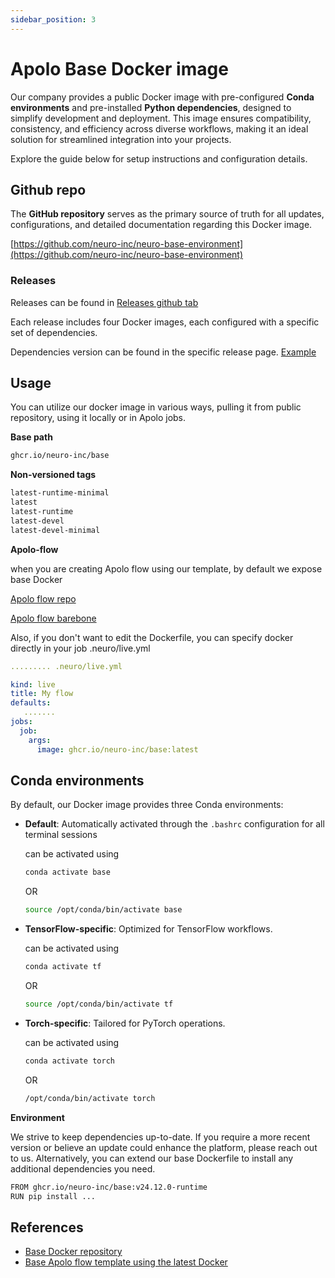 ```yaml
---
sidebar_position: 3
---
```


# Apolo Base Docker image

Our company provides a public Docker image with pre-configured **Conda environments** and pre-installed **Python dependencies**, designed to simplify development and deployment. This image ensures compatibility, consistency, and efficiency across diverse workflows, making it an ideal solution for streamlined integration into your projects.

Explore the guide below for setup instructions and configuration details.

## Github repo

The **GitHub repository** serves as the primary source of truth for all updates, configurations, and detailed documentation regarding this Docker image.

[https://github.com/neuro-inc/neuro-base-environment](https://github.com/neuro-inc/neuro-base-environment)

### Releases

Releases can be found in [Releases github tab](https://github.com/neuro-inc/neuro-base-environment/releases)

Each release includes four Docker images, each configured with a specific set of dependencies.

Dependencies version can be found in the specific release page. [Example](https://github.com/neuro-inc/neuro-base-environment/releases/tag/v24.12.0)

## Usage

You can utilize our docker image in various ways, pulling it from public repository, using it locally or in Apolo jobs.

**Base path**&#x20;

```sh
ghcr.io/neuro-inc/base
```

**Non-versioned tags**

```sh
latest-runtime-minimal
latest
latest-runtime
latest-devel
latest-devel-minimal
```

**Apolo-flow**

when you are creating Apolo flow using our template, by default we expose base Docker

[Apolo flow repo](https://github.com/neuro-inc/flow-template)

[Apolo flow barebone](https://github.com/neuro-inc/flow-template-barebone)

Also, if you don't want to edit the Dockerfile, you can specify docker directly in your job .neuro/live.yml

```yaml
......... .neuro/live.yml

kind: live
title: My flow
defaults:
   .......
jobs:
  job:
    args:
      image: ghcr.io/neuro-inc/base:latest
```

## Conda environments

By default, our Docker image provides three Conda environments:

* **Default**: Automatically activated through the `.bashrc` configuration for all terminal sessions

    can be activated using

    ```sh
    conda activate base
    ```

    OR

    ```sh
    source /opt/conda/bin/activate base
    ```
    
* **TensorFlow-specific**: Optimized for TensorFlow workflows.

    can be activated using

    ```sh
    conda activate tf
    ```
    
    OR

    ```sh
    source /opt/conda/bin/activate tf
    ```
    
* **Torch-specific**: Tailored for PyTorch operations.

    can be activated using

    ```sh
    conda activate torch
    ```
    
    OR

    ```sh
    /opt/conda/bin/activate torch
    ```

**Environment**&#x20;

We strive to keep dependencies up-to-date. If you require a more recent version or believe an update could enhance the platform, please reach out to us. Alternatively, you can extend our base Dockerfile to install any additional dependencies you need.

```sh
FROM ghcr.io/neuro-inc/base:v24.12.0-runtime
RUN pip install ...
```

## References

* [Base Docker repository](https://github.com/neuro-inc/neuro-base-environment/tree/master)
* [Base Apolo flow template using the latest Docker](https://github.com/neuro-inc/flow-template)
